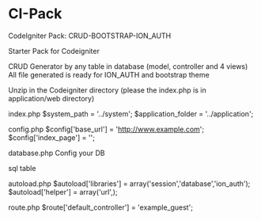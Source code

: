 # CI-Pack
CodeIgniter Pack: CRUD-BOOTSTRAP-ION_AUTH

Starter Pack for Codeigniter

CRUD Generator by any table in database (model, controller and 4 views)
  All file generated is ready for ION_AUTH and bootstrap theme
  
Unzip in the Codeigniter directory (please the index.php is in application/web directory)

index.php
  $system_path = '../system';
  $application_folder = '../application';
  
  
config.php
  $config['base_url'] = 'http://www.example.com';
  $config['index_page'] = '';
  
  
database.php
  Config your DB
  
  
sql
table


autoload.php
  $autoload['libraries'] = array('session','database','ion_auth');
  $autoload['helper'] = array('url',);
  
  
route.php
  $route['default_controller'] = 'example_guest';
  
